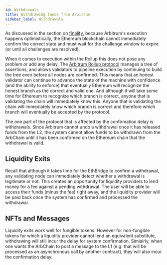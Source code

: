 ```yaml
---
id: Withdrawals
title: Withdrawing funds from Arbitrum
sidebar_label: Withdrawals
---
```


As discussed in the section on [finality](Finality.md), because Arbitrum's execution happens optimistically, the Ethereum blockchain cannot immediately confirm the correct state and must wait for the challenge window to expire (or until all challenges are resolved). 

When it comes to execution within the Rollup this does not pose any problem or add any delay. The [Arbitrum Rollup protocol](Rollup_Protocol.md) manages a tree of assertions, and allows validators to pipeline execution by continuing to build the tree even before all nodes are confirmed. This means that an honest validator can continue to advance the state of the machine with confidence (and the ability to enforce) that eventually Ethereum will recognize the honest branch as the correct and valid one. And although it will take some time for Ethereum to recognize which branch is correct, anyone that is validating the chain will immediately know this. Anyone that is validating the chain will immediately know which branch is correct and therefore which branch will eventually be accepted by the protocol.

The one part of the protocol that is affected by the confirmation delay is withdrawals. Since Arbitrum cannot undo a withdrawal once it has released funds from the L2, the system cannot allow funds to be withdrawn from the ArbChain until it has been confirmed on the Ethereum chain that the withdrawal is valid. 

## Liquidity Exits

Recall that although it takes time for the EthBridge to confirm a withdrawal, any validating node can immediately detect whether a withdrawal is legitimate or not. This creates an opportunity for liquidity providers to lend money for a fee against a pending withdrawal. The user will be able to access their funds (minus the fee) right away, and the liquidity provider will be paid back once the system has confirmed and processed the withdrawal.

## NFTs and Messages

Liquidity exits work well for fungible tokens. However for non-fungible tokens for which a liquidity provider cannot lend an equivalent substitute, withdrawing will still incur the delay for system confirmation. Simialrly, when one wants the ArbChain to post a message to the L1 (e.g. that will be processed as an asynchronous call by another contract), they will also incur the confirmation delay.
